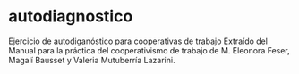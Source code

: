 # autodiagnostico
Ejercicio de autodiganóstico para cooperativas de trabajo
Extraído del Manual para la práctica del cooperativismo de trabajo de M. Eleonora Feser, Magalí Bausset y Valeria Mutuberría Lazarini. 
